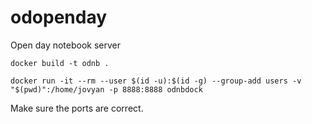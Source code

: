 # odopenday

Open day notebook server

`docker build -t odnb .`

`docker run -it --rm --user $(id -u):$(id -g) --group-add users -v "$(pwd)":/home/jovyan -p 8888:8888 odnbdock`

Make sure the ports are correct.
